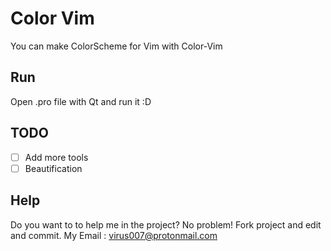 # Color Vim
You can make ColorScheme for Vim with Color-Vim

## Run
Open .pro file with Qt and run it :D

## TODO
- [ ] Add more tools
- [ ] Beautification

## Help
Do you want to to help me in the project?
No problem! Fork project and edit and commit.
My Email : virus007@protonmail.com
